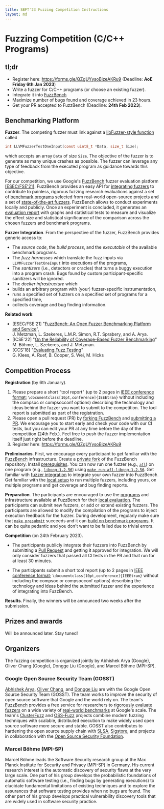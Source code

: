 ```yaml
---
title: SBFT'23 Fuzzing Competition Instructions
layout: md
---
```

# Fuzzing Competition (C/C++ Programs)

## tl;dr

* Register here: https://forms.gle/QZgUYysoBizeAKRu9 (Deadline: **AoE Friday 6th Jan 2023**)
* Write a fuzzer for C/C++ programs (or choose an existing fuzzer).
* Integrate it into [FuzzBench](https://google.github.io/fuzzbench/getting-started/adding-a-new-fuzzer/)
* Maximize number of bugs found and coverage achieved in 23 hours.
* Get your PR accepted to FuzzBench (Deadline: **24th Feb 2023**).


## Benchmarking Platform
**Fuzzer**. The competing fuzzer must link against a [libFuzzer-style
function](https://llvm.org/docs/LibFuzzer.html#fuzz-target) called
```C
int LLVMFuzzerTestOneInput(const uint8_t *Data, size_t Size);
```
which accepts an array `Data` of size `Size`. The objective of the fuzzer is to generate as many unique crashes as
possible. The fuzzer can leverage any type of feedback from the executed program as guidance towards this objective.

For our competition, we use Google's [FuzzBench](https://google.github.io/fuzzbench) fuzzer evaluation platform
[[ESEC/FSE'21]](https://research.google/pubs/pub50600/). FuzzBench provides an easy API for [integrating
fuzzers](https://google.github.io/fuzzbench/getting-started/adding-a-new-fuzzer/) to contribute to painless, rigorous
fuzzing research evaluations against a set of [benchmark
programs](https://github.com/google/fuzzbench/tree/master/benchmarks) selected from real-world open-source projects
and a set of [state-of-the-art fuzzers](https://github.com/google/fuzzbench/tree/master/fuzzers). FuzzBench allows to
conduct experiments locally and publicly. Once an experiment is concluded, it generates an [evaluation
report](https://www.fuzzbench.com/reports/sample/index.html) with graphs and statistical tests to measure and
visualize the effect size and statistical significance of the comparison across the chosen fuzzers and benchmark
programs.

**Fuzzer Integration**. From the perspective of the fuzzer, FuzzBench provides generic access to:
* The *source code*, the *build process*, and the *executable* of the available benchmark programs.
* The *fuzz harnesses* which translate the fuzz inputs via `LLVMFuzzerTestOneInput` into executions of the programs,
* The *santizers* (i.e., detectors or oracles) that turns a buggy execution into a program crash. Bugs found by custom
participant-specific sanitizers will be ignored.
* The *docker infrastructure* which
* builds an arbitrary program with (your) fuzzer-specific instrumentation,
* runs a specified set of fuzzers on a specified set of programs for a specified time,
* collects coverage and bug finding information.

**Related work**
* [ESEC/FSE'21] "[FuzzBench: An Open Fuzzer Benchmarking Platform and
Service](https://research.google/pubs/pub50600.pdf)",<br /> J. Metzman, L. Szekeres, L.M.R. Simon, R.T. Sprabery, and
A. Arya.
* [ICSE'22] "[On the Reliability of Coverage-Based Fuzzer
Benchmarking](https://mboehme.github.io/paper/ICSE22.pdf)"<br /> M. B&ouml;hme, L. Szekeres, and J. Metzman.
* [CCS'18] "[Evaluating Fuzz Testing](https://dl.acm.org/doi/10.1145/3243734.3243804)"<br /> G. Klees, A. Ruef, B.
Cooper, S. Wei, M. Hicks



## Competition Process
**Registration** (by 6th January).
1. Please prepare a short "tool report" (up to 2 pages in [IEEE conference
format](https://www.ieee.org/conferences/publishing/templates.html); `\documentclass[10pt,conference]{IEEEtran}`
without including the compsoc or compsocconf options) describing the technology and ideas behind the fuzzer you want
to submit to the competition. The tool report is submitted as part of the registration.
2. Please open a pull request (PR) by [forking FuzzBench](https://github.com/google/fuzzbench/fork) and [submitting a
PR](https://github.com/google/fuzzbench/compare). We encourage you to start early and check your code with our CI
tests, but you can edit your PR at any time before the day of the competition (24th Feb.). Feel free to push the
fuzzer implementation itself just right before the deadline.
3. Register here: https://forms.gle/QZgUYysoBizeAKRu9


**Preliminaries**. First, we encourage every participant to get familiar with the
[FuzzBench](https://github.com/google/fuzzbench) infrastructure. Create a [private
fork](https://github.com/new/import) of the FuzzBench repository. Install
[prerequisites](https://google.github.io/fuzzbench/getting-started/prerequisites/). You can now run one fuzzer (e.g.,
[`afl`](https://github.com/google/fuzzbench/tree/master/fuzzers/afl)) on one program (e.g.,
[`libpng-1.2.56`](https://github.com/google/fuzzbench/tree/master/benchmarks/libpng-1.2.56)) using [`make
run-afl-libpng-1.2.56`](https://google.github.io/fuzzbench/getting-started/adding-a-new-fuzzer/#testing-it-out). Get
familiar with [fuzzer integration](https://google.github.io/fuzzbench/getting-started/adding-a-new-fuzzer/) to
integrate your own fuzzer into FuzzBench. Get familiar with the [local
setup](https://google.github.io/fuzzbench/running-a-local-experiment) to run multiple fuzzers, including yours, on
multiple programs and get coverage and bug finding reports.

**Preparation**. The participants are encouraged to use the
[programs](https://github.com/google/fuzzbench/tree/master/benchmarks) and infrastructure available at FuzzBench for
their [local evaluation](https://google.github.io/fuzzbench/running-a-local-experiment). The participants can submit
new fuzzers, or add or extend existing fuzzers. The participants are allowed to modify the compilation of the programs
to inject execution feedback for the fuzzer. During development, regularly make sure that [`make
presubmit`](https://google.github.io/fuzzbench/getting-started/contributing-code/#running-unit-tests) succeeds and it
can [build on benchmark
programs](https://google.github.io/fuzzbench/getting-started/adding-a-new-fuzzer/#testing-it-out). It can be quite
pedantic and you don't want to be failed due to trivial errors.

**Competition** (on 24th February 2023).
* The participants publicly integrate their fuzzers into FuzzBench by submitting a [Pull
Request](https://github.com/google/fuzzbench/pulls) and getting it approved for integration. We will only consider
fuzzers that passed all CI tests in the PR and that run for at least 30 minutes.

* The participants submit a short tool report (up to 2 pages in [IEEE conference
format](https://www.ieee.org/conferences/publishing/templates.html); `\documentclass[10pt,conference]{IEEEtran}`
without including the compsoc or compsocconf options) describing the technology and ideas behind the submitted fuzzer
and the experience of integrating into FuzzBench.

**Results**. Finally, the winners will be announced two weeks after the submission.

## Prizes and awards
Will be announced later. Stay tuned!

## Organizers
The fuzzing competition is organized jointly by Abhishek Arya (Google), Oliver Chang (Google), Dongge Liu (Google),
and Marcel Böhme (MPI-SP).

### Google Open Source Security Team (GOSST)
[Abhishek Arya](https://github.com/inferno-chromium), [Oliver Chang](https://github.com/oliverchang), and [Dongge
Liu](https://github.com/Alan32Liu) are with the Google Open Source Security Team (GOSST). The team works to improve
the security of open source software that Google and the world rely on. The team's
[FuzzBench](https://google.github.io/fuzzbench/) provides a free service for researchers to [rigorously evaluate
fuzzers](https://www.fuzzbench.com/reports/sample/index.html) on a wide variety of [real-world
benchmarks](https://github.com/google/fuzzbench/tree/master/benchmarks) at Google's scale. The team's
[ClusterFuzz](https://google.github.io/clusterfuzz/) and [OSS-Fuzz](https://google.github.io/oss-fuzz/) projects
combine modern fuzzing techniques with scalable, distributed execution to make widely used open source software more
secure and stable. GOSST also contributes to hardening the open source supply chain with [SLSA](https://slsa.dev/),
[Sigstore](https://www.sigstore.dev/), and projects in collaboration with the [Open Source Security
Foundation](https://openssf.org/).

### Marcel Böhme (MPI-SP)
Marcel Böhme leads the Software Security research group at the Max Planck Institute for Security and Privacy (MPI-SP)
in Germany. His current research interest is the automatic discovery of security flaws at the very large scale. One
part of his group develops the probabilistic foundations of automatic software testing (i.e., finding bugs by
generating executions) to elucidate fundamental limitations of existing techniques and to explore the assurances that
software testing provides when no bugs are found. The other part of his group develops practical vulnerability
discovery tools that are widely used in software security practice.
